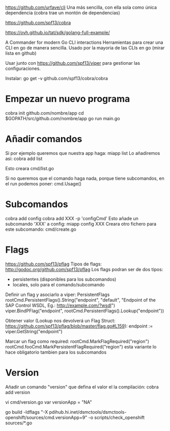 https://github.com/urfave/cli
Una más sencilla, con ella sola como única dependencia (cobra trae un montón de dependencias)

https://github.com/spf13/cobra

https://ovh.github.io/tat/sdk/golang-full-example/

A Commander for modern Go CLI interactions
Herramientas para crear una CLI en go de manera sencilla.
Usado por la mayoria de las CLIs en go (mirar lista en github)

Usar junto con https://github.com/spf13/viper para gestionar las configuraciones.

Instalar:
go get -v github.com/spf13/cobra/cobra


# Empezar un nuevo programa
cobra init github.com/nombre/app
cd $GOPATH/src/github.com/nombre/app
go run main.go


# Añadir comandos
Si por ejemplo queremos que nuestra app haga:
miapp list
Lo añadiremos asi:
cobra add list

Esto creara cmd/list.go

Si no queremos que el comando haga nada, porque tiene subcomandos, en el run podemos poner:
cmd.Usage()


# Subcomandos
cobra add config
cobra add XXX -p 'configCmd'
Esto añade un subcomando 'XXX' a config:
miapp config XXX
Creara otro fichero para este subcomando: cmd/create.go



# Flags
https://github.com/spf13/pflag
Tipos de flags: http://godoc.org/github.com/spf13/pflag
Los flags podran ser de dos tipos:
 - persistentes (disponibles para los subcomandos)
 - locales, solo para el comando/subcomando

Definir un flag y asociarlo a viper:
PersistentFlags
	rootCmd.PersistentFlags().String("endpoint", "default", "Endpoint of the SAP Control WSDL, Eg.: http://example.com/?wsdl")
	viper.BindPFlag("endpoint", rootCmd.PersistentFlags().Lookup("endpoint"))

Obtener valor (Lookup nos devolverá un Flag Struct: https://github.com/spf13/pflag/blob/master/flag.go#L159):
  endpoint := viper.GetString("endpoint")

Marcar un flag como required:
rootCmd.MarkFlagRequired("region")
rootCmd.fooCmd.MarkPersistentFlagRequired("region")
  esta variante lo hace obligatorio tambien para los subcomandos





# Version
Añadir un comando "version" que defina el valor el la compilación:
cobra add version

vi cmd/version.go
var versionApp = "NA"

go build -ldflags "-X pdihub.hi.inet/dsmctools/dsmctools-openshift/sources/cmd.versionApp=9" -o scripts/check_openshift  sources/*.go
